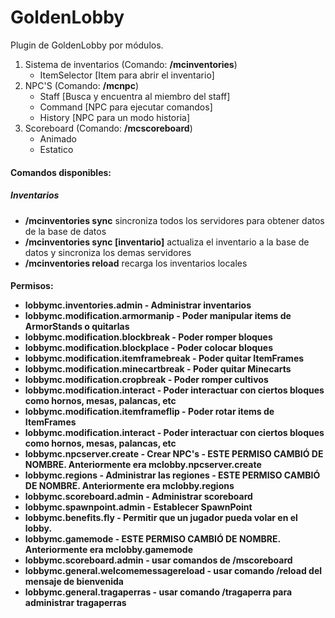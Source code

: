 
# GoldenLobby

Plugin de GoldenLobby por módulos.
 
 1. Sistema de inventarios (Comando: <b>/mcinventories</b>)
    - ItemSelector [Item para abrir el inventario]
 2. NPC'S (Comando: <b>/mcnpc</b>)
    - Staff [Busca y encuentra al miembro del staff]
    - Command [NPC para ejecutar comandos]
    - History [NPC para un modo historia]
 3. Scoreboard (Comando: <b>/mcscoreboard</b>)
    - Animado 
    - Estatico
 
 <h4>
 Comandos disponibles:
 </h4>
 <div>
   <h5>
   Inventarios
   </h5>
   <div>
    <ul>
          <li>
           <b>/mcinventories sync</b> sincroniza todos los servidores para obtener datos de la base de datos
          </li>
          <li>
            <b>/mcinventories sync [inventario]</b> actualiza el inventario a la base de datos y sincroniza los demas servidores 
          </li>
          <li>
          <b>/mcinventories reload</b> recarga los inventarios locales
          </li>       
       </ul>
   </div>
</div>

<h4>
Permisos:
<div>
    <ul>
          <li>
            <b>lobbymc.inventories.admin</b> - Administrar inventarios
          </li>
          <li>
            <b>lobbymc.modification.armormanip</b> - Poder manipular items de ArmorStands o quitarlas
          </li>
          <li>
            <b>lobbymc.modification.blockbreak</b> - Poder romper bloques
          </li>
          <li>
            <b>lobbymc.modification.blockplace</b> - Poder colocar bloques
          </li>
          <li>
            <b>lobbymc.modification.itemframebreak</b> - Poder quitar ItemFrames
          </li>
          <li>
            <b>lobbymc.modification.minecartbreak</b> - Poder quitar Minecarts
          </li>
          <li>
            <b>lobbymc.modification.cropbreak</b> - Poder romper cultivos
          </li>
          <li>
            <b>lobbymc.modification.interact</b> - Poder interactuar con ciertos bloques como hornos, mesas, palancas, etc
          </li>
          <li>
            <b>lobbymc.modification.itemframeflip</b> - Poder rotar items de ItemFrames
          </li>
          <li>
            <b>lobbymc.modification.interact</b> - Poder interactuar con ciertos bloques como hornos, mesas, palancas, etc
          </li>
          <li>
            <b>lobbymc.npcserver.create</b> - Crear NPC's - ESTE PERMISO CAMBIÓ DE NOMBRE. Anteriormente era mclobby.npcserver.create
          </li>       
          <li>
            <b>lobbymc.regions</b> - Administrar las regiones - ESTE PERMISO CAMBIÓ DE NOMBRE. Anteriormente era mclobby.regions
          </li>     
          <li>
            <b>lobbymc.scoreboard.admin</b> - Administrar scoreboard
          </li>     
          <li>
            <b>lobbymc.spawnpoint.admin</b> - Establecer SpawnPoint
          </li>     
          <li>
            <b>lobbymc.benefits.fly</b> - Permitir que un jugador pueda volar en el lobby.
          </li>
          <li>
            <b>lobbymc.gamemode</b> - ESTE PERMISO CAMBIÓ DE NOMBRE. Anteriormente era mclobby.gamemode
          </li>
          <li>
            <b>lobbymc.scoreboard.admin</b> - usar comandos de /mscoreboard
          </li>
          <li>
            <b>lobbymc.general.welcomemessagereload</b> - usar comando /reload del mensaje de bienvenida
          </li>
           <li>
            <b>lobbymc.general.tragaperras</b> - usar comando /tragaperra para administrar tragaperras
          </li>
    </ul>
   </div>
 </h4>  
